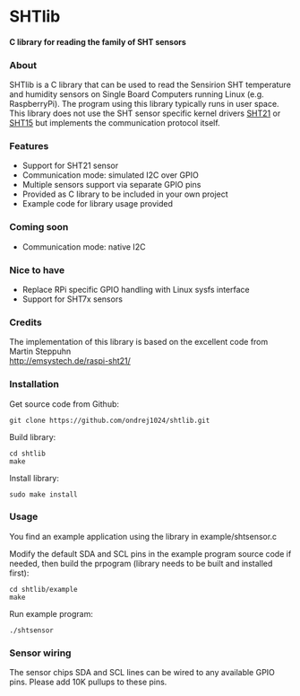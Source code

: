 # SHTlib
#### C library for reading the family of SHT sensors

### About

SHTlib is a C library that can be used to read the Sensirion SHT temperature and humidity sensors on Single Board Computers running Linux 
(e.g. RaspberryPi). The program using this library typically runs in user space. This library does not use the SHT sensor specific kernel drivers [SHT21](http://cateee.net/lkddb/web-lkddb/SENSORS_SHT21.html) or [SHT15](http://cateee.net/lkddb/web-lkddb/SENSORS_SHT15.html) but implements the communication protocol itself.  

### Features

- Support for SHT21 sensor
- Communication mode: simulated I2C over GPIO
- Multiple sensors support via separate GPIO pins
- Provided as C library to be included in your own project
- Example code for library usage provided  

### Coming soon
- Communication mode: native I2C

### Nice to have
- Replace RPi specific GPIO handling with Linux sysfs interface
- Support for SHT7x sensors

### Credits

The implementation of this library is based on the excellent code from Martin Steppuhn  
http://emsystech.de/raspi-sht21/

### Installation

Get source code from Github:

    git clone https://github.com/ondrej1024/shtlib.git

Build library:

    cd shtlib
    make

Install library:

    sudo make install

### Usage

You find an example application using the library in example/shtsensor.c

Modify the default SDA and SCL pins in the example program source code if needed, then build the prpogram (library needs to be built and installed first):  

    cd shtlib/example
    make

Run example program:  

    ./shtsensor

### Sensor wiring

The sensor chips SDA and SCL lines can be wired to any available GPIO pins. Please add 10K pullups to these pins.